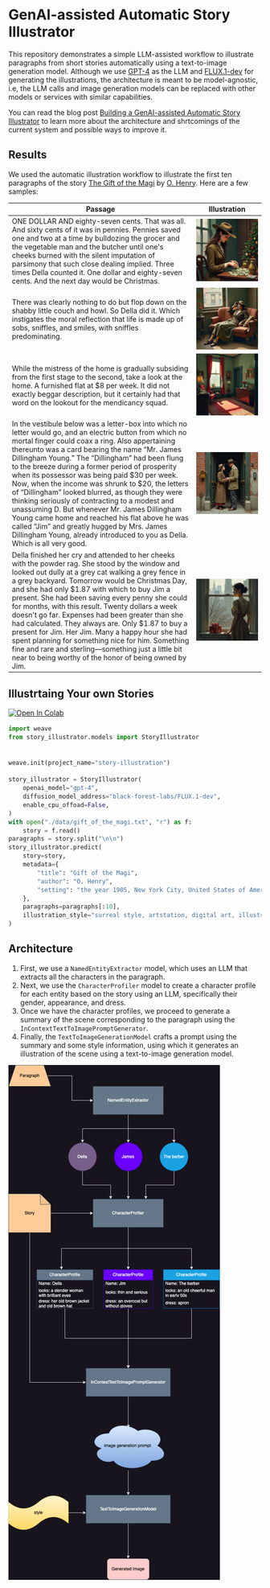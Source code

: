 # GenAI-assisted Automatic Story Illustrator

This repository demonstrates a simple LLM-assisted workflow to illustrate paragraphs from short stories automatically using a text-to-image generation model. Although we use [GPT-4](https://platform.openai.com/docs/models/gpt-4-turbo-and-gpt-4) as the LLM and [FLUX.1-dev](https://huggingface.co/black-forest-labs/FLUX.1-dev) for generating the illustrations, the architecture is meant to be model-agnostic, i.e, the LLM calls and image generation models can be replaced with other models or services with similar capabilities.

You can read the blog post [Building a GenAI-assisted Automatic Story Illustrator](https://wandb.ai/geekyrakshit/story-illustration/reports/Building-a-GenAI-assisted-Automatic-Story-Illustrator--Vmlldzo5MTYxNTkw) to learn more about the architecture and shrtcomings of the current system and possible ways to improve it.

## Results

We used the automatic illustration workflow to illustrate the first ten paragraphs of the story [The Gift of the Magi](https://americanenglish.state.gov/files/ae/resource_files/1-the_gift_of_the_magi_0.pdf) by [O. Henry](https://en.wikipedia.org/wiki/O._Henry). Here are a few samples:

| Passage | Illustration |
|---|---|
|ONE DOLLAR AND eighty-seven cents. That was all. And sixty cents of it was in pennies. Pennies saved one and two at a time by bulldozing the grocer and the vegetable man and the butcher until one's cheeks burned with the silent imputation of parsimony that such close dealing implied. Three times Della counted it. One dollar and eighty-seven cents. And the next day would be Christmas.|![](./assets/1.png)|
|There was clearly nothing to do but flop down on the shabby little couch and howl. So Della did it. Which instigates the moral reflection that life is made up of sobs, sniffles, and smiles, with sniffles predominating.|![](./assets/2.png)|
|While the mistress of the home is gradually subsiding from the first stage to the second, take a look at the home. A furnished flat at $8 per week. It did not exactly beggar description, but it certainly had that word on the lookout for the mendicancy squad.|![](./assets/3.png)|
|In the vestibule below was a letter-box into which no letter would go, and an electric button from which no mortal finger could coax a ring. Also appertaining thereunto was a card bearing the name “Mr. James Dillingham Young.” The “Dillingham” had been flung to the breeze during a former period of prosperity when its possessor was being paid $30 per week. Now, when the income was shrunk to $20, the letters of “Dillingham” looked blurred, as though they were thinking seriously of contracting to a modest and unassuming D. But whenever Mr. James Dillingham Young came home and reached his flat above he was called “Jim” and greatly hugged by Mrs. James Dillingham Young, already introduced to you as Della. Which is all very good.|![](./assets/4.png)|
|Della finished her cry and attended to her cheeks with the powder rag. She stood by the window and looked out dully at a grey cat walking a grey fence in a grey backyard. Tomorrow would be Christmas Day, and she had only $1.87 with which to buy Jim a present. She had been saving every penny she could for months, with this result. Twenty dollars a week doesn't go far. Expenses had been greater than she had calculated. They always are. Only $1.87 to buy a present for Jim. Her Jim. Many a happy hour she had spent planning for something nice for him. Something fine and rare and sterling—something just a little bit near to being worthy of the honor of being owned by Jim.|![](./assets/5.png)|

## Illustrtaing Your own Stories

[![Open In Colab](https://colab.research.google.com/assets/colab-badge.svg)](https://colab.research.google.com/github/wandb/diffusion-story-illustration/blob/main/examples/illustrate.ipynb)

```python
import weave
from story_illustrator.models import StoryIllustrator


weave.init(project_name="story-illustration")

story_illustrator = StoryIllustrator(
    openai_model="gpt-4",
    diffusion_model_address="black-forest-labs/FLUX.1-dev",
    enable_cpu_offoad=False,
)
with open("./data/gift_of_the_magi.txt", "r") as f:
    story = f.read()
paragraphs = story.split("\n\n")
story_illustrator.predict(
    story=story,
    metadata={
        "title": "Gift of the Magi",
        "author": "O. Henry",
        "setting": "the year 1905, New York City, United States of America",
    },
    paragraphs=paragraphs[:10],
    illustration_style="surreal style, artstation, digital art, illustration",
)
```

## Architecture

1. First, we use a `NamedEntityExtractor` model, which uses an LLM that extracts all the characters in the paragraph.
2. Next, we use the `CharacterProfiler` model to create a character profile for each entity based on the story using an LLM, specifically their gender, appearance, and dress.
3. Once we have the character profiles, we proceed to generate a summary of the scene corresponding to the paragraph using the `InContextTextToImagePromptGenerator`.
4. Finally, the `TextToImageGenerationModel` crafts a prompt using the summary and some style information, using which it generates an illustration of the scene using a text-to-image generation model.

![](./assets/story_illustrator.png)